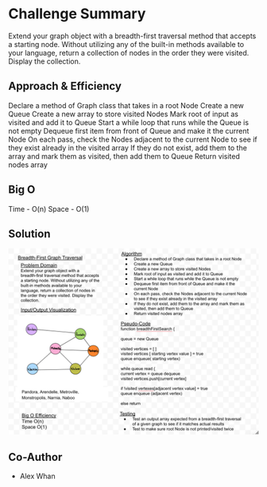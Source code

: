 # Challenge Summary
Extend your graph object with a breadth-first traversal method that accepts a starting node. Without utilizing any of the built-in methods available to your language, return a collection of nodes in the order they were visited. Display the collection.

   
## Approach & Efficiency
Declare a method of Graph class that takes in a root Node
Create a new Queue
Create a new array to store visited Nodes
Mark root of input as visited and add it to Queue
Start a while loop that runs while the Queue is not empty
Dequeue first item from front of Queue and make it the current Node
On each pass, check the Nodes adjacent to the current Node to see if they exist already in the visited array
If they do not exist, add them to the array and mark them as visited, then add them to Queue
Return visited nodes array

## Big O
Time - O(n)
Space - O(1)

## Solution
![Breadth First Search](breadthFirstSearch.png)

## Co-Author 
 - Alex Whan